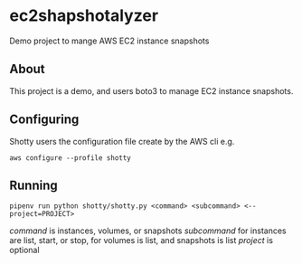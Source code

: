 # ec2shapshotalyzer

Demo project to mange AWS EC2  instance snapshots

## About

This project is a demo, and users boto3 to manage EC2 instance snapshots.

## Configuring

Shotty users the configuration file create by the AWS cli e.g.

`aws configure --profile shotty`

## Running

`pipenv run python shotty/shotty.py <command> <subcommand> <--project=PROJECT>`

*command* is instances, volumes, or snapshots
*subcommand* for instances are list, start, or stop, for volumes is list, and snapshots is list
*project* is optional
